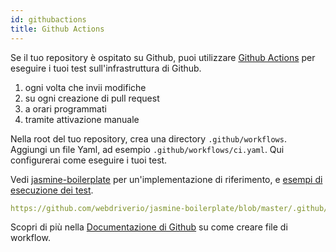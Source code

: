 ```yaml
---
id: githubactions
title: Github Actions
---
```


Se il tuo repository è ospitato su Github, puoi utilizzare [Github Actions](https://docs.github.com/en/actions) per eseguire i tuoi test sull'infrastruttura di Github.

1. ogni volta che invii modifiche
2. su ogni creazione di pull request
3. a orari programmati
4. tramite attivazione manuale

Nella root del tuo repository, crea una directory `.github/workflows`. Aggiungi un file Yaml, ad esempio `.github/workflows/ci.yaml`. Qui configurerai come eseguire i tuoi test.

Vedi [jasmine-boilerplate](https://github.com/webdriverio/jasmine-boilerplate/blob/master/.github/workflows/ci.yaml) per un'implementazione di riferimento, e [esempi di esecuzione dei test](https://github.com/webdriverio/jasmine-boilerplate/actions?query=workflow%3ACI).

```yaml reference
https://github.com/webdriverio/jasmine-boilerplate/blob/master/.github/workflows/ci.yaml
```

Scopri di più nella [Documentazione di Github](https://docs.github.com/en/actions/managing-workflow-runs-and-deployments/managing-workflow-runs/manually-running-a-workflow?tool=cli) su come creare file di workflow.